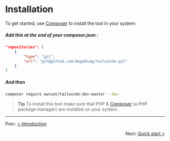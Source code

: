 # Installation

To get started, use [Composer](https://getcomposer.org/doc/00-intro.md) to install the tool in your system:

##### Add this at the end of your composer.json :
```json
"repositories": [
    {
        "type": "git",
        "url": "git@github.com:HugoDiag/tailwindo.git"
    }
]
```

##### And then

```bash
composer require awssat/tailwindo:dev-master --dev
```

> **Tip** To install this tool make sure that PHP & [Composer](https://getcomposer.org/doc/00-intro.md) (a PHP package manager) are installed on your system .

---

<p align="left">
  Prev:  <a href="1_introduction.md">< Introduction</a> 
</p>

<p align="right">
  Next:  <a href="3_quick-start.md">Quick start ></a> 
</p>
